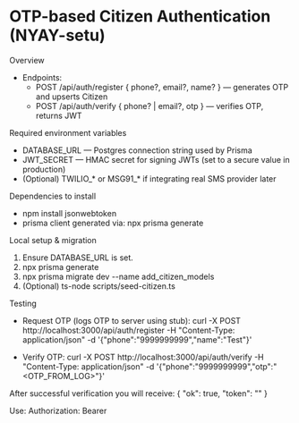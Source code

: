 # OTP-based Citizen Authentication (NYAY-setu)

Overview
- Endpoints:
  - POST /api/auth/register { phone?, email?, name? } — generates OTP and upserts Citizen
  - POST /api/auth/verify { phone? | email?, otp } — verifies OTP, returns JWT

Required environment variables
- DATABASE_URL — Postgres connection string used by Prisma
- JWT_SECRET — HMAC secret for signing JWTs (set to a secure value in production)
- (Optional) TWILIO_* or MSG91_* if integrating real SMS provider later

Dependencies to install
- npm install jsonwebtoken
- prisma client generated via: npx prisma generate

Local setup & migration
1. Ensure DATABASE_URL is set.
2. npx prisma generate
3. npx prisma migrate dev --name add_citizen_models
4. (Optional) ts-node scripts/seed-citizen.ts

Testing
- Request OTP (logs OTP to server using stub):
  curl -X POST http://localhost:3000/api/auth/register -H "Content-Type: application/json" -d '{"phone":"9999999999","name":"Test"}'

- Verify OTP:
  curl -X POST http://localhost:3000/api/auth/verify -H "Content-Type: application/json" -d '{"phone":"9999999999","otp":"<OTP_FROM_LOG>"}'

After successful verification you will receive:
{ "ok": true, "token": "<JWT>" }

Use: Authorization: Bearer <JWT>